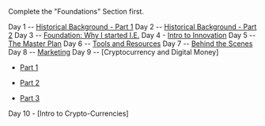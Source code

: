 Complete the "Foundations" Section first.

Day 1 -- [Historical Background - Part 1](https://international-entrepreneurship.teachable.com/courses/international-entrepreneurships/lectures/3276058)
Day 2 -- [Historical Background - Part 2](https://international-entrepreneurship.teachable.com/courses/international-entrepreneurships/lectures/3276106)
Day 3 -- [Foundation: Why I started I.E.](https://international-entrepreneurship.teachable.com/courses/international-entrepreneurships/lectures/3283565)
Day 4 - [Intro to Innovation](https://international-entrepreneurship.teachable.com/courses/international-entrepreneurships/lectures/3487055)
Day 5 -- [The Master Plan](https://international-entrepreneurship.teachable.com/courses/international-entrepreneurships/lectures/3284384)
Day 6 -- [Tools and Resources](https://international-entrepreneurship.teachable.com/courses/international-entrepreneurships/lectures/3284555)
Day 7 -- [Behind the Scenes](https://international-entrepreneurship.teachable.com/courses/international-entrepreneurships/lectures/3284513)
Day 8 -- [Marketing](https://international-entrepreneurship.teachable.com/courses/international-entrepreneurships/lectures/3360443)
Day 9 -- [Cryptocurrency and Digital Money]

* [Part 1](https://international-entrepreneurship.teachable.com/courses/international-entrepreneurships/lectures/3359674)

* [Part 2](https://international-entrepreneurship.teachable.com/courses/international-entrepreneurships/lectures/3365367)

* [Part 3](https://international-entrepreneurship.teachable.com/courses/international-entrepreneurships/lectures/3365194)

Day 10 - [Intro to Crypto-Currencies]
